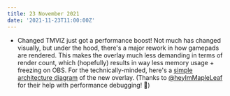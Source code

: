 ```yaml
---
title: 23 November 2021
date: '2021-11-23T11:00:00Z'
---
```


- <span class="feature--changed">Changed</span> TMVIZ just got a performance boost! Not much has changed visually, but under the hood, there's a major rework in how gamepads are rendered. This makes the overlay much less demanding in terms of render count, which (hopefully) results in way less memory usage + freezing on OBS. For the technically-minded, here's a [simple architecture diagram](https://user-images.githubusercontent.com/5663877/142922932-dbd4ef65-92fe-43a0-bf16-b1c7632d8d27.png) of the new overlay. (Thanks to [@heyImMapleLeaf](https://twitter.com/heyImMapleLeaf) for their help with performance debugging! 💙)
